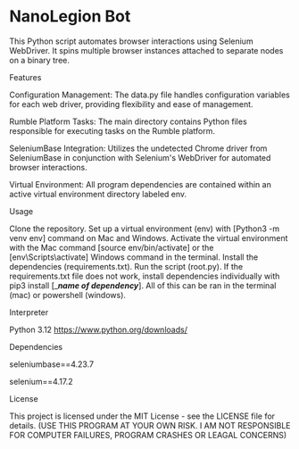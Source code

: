 # NanoLegion Bot

This Python script automates browser interactions using Selenium WebDriver. It spins multiple browser instances attached to separate nodes on a binary tree.

Features

Configuration Management: The data.py file handles configuration variables for each web driver, providing flexibility and ease of management.

Rumble Platform Tasks: The main directory contains Python files responsible for executing tasks on the Rumble platform.

SeleniumBase Integration: Utilizes the undetected Chrome driver from SeleniumBase in conjunction with Selenium's WebDriver for automated browser interactions.

Virtual Environment: All program dependencies are contained within an active virtual environment directory labeled env.

Usage

Clone the repository. Set up a virtual environment (env) with [Python3 -m venv env] command on Mac and Windows. Activate the virtual environment with the Mac command [source env/bin/activate] or the [env\Scripts\activate] Windows command in the terminal. Install the dependencies (requirements.txt). Run the script (root.py).
If the requirements.txt file does not work, install dependencies individually with pip3 install [____name of dependency___]. 
All of this can be ran in the terminal (mac) or powershell (windows).

Interpreter

Python 3.12
https://www.python.org/downloads/

Dependencies

seleniumbase==4.23.7

selenium==4.17.2

License

This project is licensed under the MIT License - see the LICENSE file for details.
(USE THIS PROGRAM AT YOUR OWN RISK. I AM NOT RESPONSIBLE FOR COMPUTER FAILURES, PROGRAM CRASHES OR LEAGAL CONCERNS)
